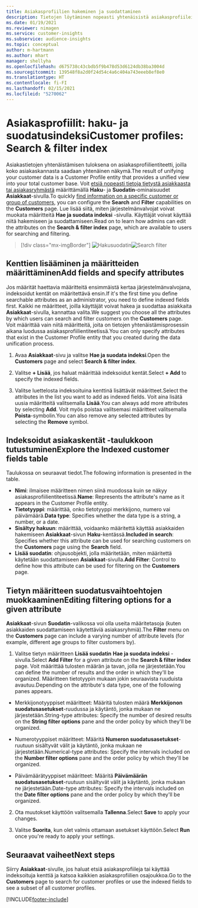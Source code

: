 ```yaml
---
title: Asiakasprofiilien hakeminen ja suodattaminen
description: Tietojen löytäminen nopeasti yhtenäisistä asiakasprofiileista ja määritettyjen määritteiden suodattaminen.
ms.date: 01/19/2021
ms.reviewer: nimagen
ms.service: customer-insights
ms.subservice: audience-insights
ms.topic: conceptual
author: m-hartmann
ms.author: mhart
manager: shellyha
ms.openlocfilehash: d675738c43cbdb5f9b478d53d6124db38ba3004d
ms.sourcegitcommit: 139548f8a2d0f24d54c4a6c404a743eeeb8ef8e0
ms.translationtype: HT
ms.contentlocale: fi-FI
ms.lasthandoff: 02/15/2021
ms.locfileid: "5270062"
---
```

# <a name="customer-profiles-search--filter-index"></a><span data-ttu-id="52fb2-103">Asiakasprofiilit: haku- ja suodatusindeksi</span><span class="sxs-lookup"><span data-stu-id="52fb2-103">Customer profiles: Search & filter index</span></span>

<span data-ttu-id="52fb2-104">Asiakastietojen yhtenäistämisen tuloksena on asiakasprofiilientiteetti, joilla koko asiakaskannasta saadaan yhtenäinen näkymä.</span><span class="sxs-lookup"><span data-stu-id="52fb2-104">The result of unifying your customer data is a Customer Profile entity that provides a unified view into your total customer base.</span></span> <span data-ttu-id="52fb2-105">Voit [etsiä nopeasti tietoja tietystä asiakkaasta tai asiakasryhmästä](customer-profiles.md) määrittämällä **Haku**- ja **Suodatin**-ominaisuudet **Asiakkaat**-sivulla.</span><span class="sxs-lookup"><span data-stu-id="52fb2-105">To quickly [find information on a specific customer or group of customers](customer-profiles.md), you can configure the **Search** and **Filter** capabilities on the **Customers** page.</span></span> <span data-ttu-id="52fb2-106">Lue lisää siitä, miten järjestelmänvalvojat voivat muokata määritteitä **Hae ja suodata indeksi** -sivulla. Käyttäjät voivat käyttää niitä hakemiseen ja suodattamiseen.</span><span class="sxs-lookup"><span data-stu-id="52fb2-106">Read on to learn how admins can edit the attributes on the **Search & filter index** page, which are available to users for searching and filtering.</span></span>

> [!div class="mx-imgBorder"]
> <span data-ttu-id="52fb2-107">![Hakusuodatin](media/search-filter.png "Hakusuodatin")</span><span class="sxs-lookup"><span data-stu-id="52fb2-107">![Search filter](media/search-filter.png "Search filter")</span></span>

## <a name="add-fields-and-specify-attributes"></a><span data-ttu-id="52fb2-108">Kenttien lisääminen ja määritteiden määrittäminen</span><span class="sxs-lookup"><span data-stu-id="52fb2-108">Add fields and specify attributes</span></span>

<span data-ttu-id="52fb2-109">Jos määrität haettavia määritteitä ensimmäistä kertaa järjestelmänvalvojana, indeksoidut kentät on määritettävä ensin.</span><span class="sxs-lookup"><span data-stu-id="52fb2-109">If it's the first time you define searchable attributes as an administrator, you need to define indexed fields first.</span></span> <span data-ttu-id="52fb2-110">Kaikki ne määritteet, joilla käyttäjät voivat hakea ja suodattaa asiakkaita **Asiakkaat**-sivulla, kannattaa valita.</span><span class="sxs-lookup"><span data-stu-id="52fb2-110">We suggest you choose all the attributes by which users can search and filter customers on the **Customers** page.</span></span> <span data-ttu-id="52fb2-111">Voit määrittää vain niitä määritteitä, joita on tietojen yhtenäistämisprosessin aikana luodussa asiakasprofiilientiteetissä.</span><span class="sxs-lookup"><span data-stu-id="52fb2-111">You can only specify attributes that exist in the Customer Profile entity that you created during the data unification process.</span></span>

1. <span data-ttu-id="52fb2-112">Avaa **Asiakkaat**-sivu ja valitse **Hae ja suodata indeksi**.</span><span class="sxs-lookup"><span data-stu-id="52fb2-112">Open the **Customers** page and select **Search & filter index**.</span></span>

2. <span data-ttu-id="52fb2-113">Valitse **+ Lisää**, jos haluat määrittää indeksoidut kentät.</span><span class="sxs-lookup"><span data-stu-id="52fb2-113">Select **+ Add** to specify the indexed fields.</span></span>

3. <span data-ttu-id="52fb2-114">Valitse luettelosta indeksoituina kenttinä lisättävät määritteet.</span><span class="sxs-lookup"><span data-stu-id="52fb2-114">Select the attributes in the list you want to add as indexed fields.</span></span> <span data-ttu-id="52fb2-115">Voit aina lisätä uusia määritteitä valitsemalla **Lisää**.</span><span class="sxs-lookup"><span data-stu-id="52fb2-115">You can always add more attributes by selecting **Add**.</span></span> <span data-ttu-id="52fb2-116">Voit myös poistaa valitsemasi määritteet valitsemalla **Poista**-symbolin.</span><span class="sxs-lookup"><span data-stu-id="52fb2-116">You can also remove any selected attributes by selecting the **Remove** symbol.</span></span>

## <a name="explore-the-indexed-customer-fields-table"></a><span data-ttu-id="52fb2-117">Indeksoidut asiakaskentät -taulukkoon tutustuminen</span><span class="sxs-lookup"><span data-stu-id="52fb2-117">Explore the Indexed customer fields table</span></span>

<span data-ttu-id="52fb2-118">Taulukossa on seuraavat tiedot.</span><span class="sxs-lookup"><span data-stu-id="52fb2-118">The following information is presented in the table.</span></span>

- <span data-ttu-id="52fb2-119">**Nimi**: ilmaisee määritteen nimen siinä muodossa kuin se näkyy asiakasprofiilientiteetissä.</span><span class="sxs-lookup"><span data-stu-id="52fb2-119">**Name**: Represents the attribute's name as it appears in the Customer Profile entity.</span></span>
- <span data-ttu-id="52fb2-120">**Tietotyyppi**: määrittää, onko tietotyyppi merkkijono, numero vai päivämäärä.</span><span class="sxs-lookup"><span data-stu-id="52fb2-120">**Data type**: Specifies whether the data type is a string, a number, or a date.</span></span>
- <span data-ttu-id="52fb2-121">**Sisältyy hakuun**: määrittää, voidaanko määritettä käyttää asiakkaiden hakemiseen **Asiakkaat**-sivun **Haku**-kentässä.</span><span class="sxs-lookup"><span data-stu-id="52fb2-121">**Included in search**: Specifies whether this attribute can be used for searching customers on the **Customers** page using the **Search** field.</span></span>
- <span data-ttu-id="52fb2-122">**Lisää suodatin**: ohjausobjekti, jolla määritetään, miten määritettä käytetään suodattamiseen **Asiakkaat**-sivulla.</span><span class="sxs-lookup"><span data-stu-id="52fb2-122">**Add Filter**: Control to define how this attribute can be used for filtering on the **Customers** page.</span></span>

## <a name="editing-filtering-options-for-a-given-attribute"></a><span data-ttu-id="52fb2-123">Tietyn määritteen suodatusvaihtoehtojen muokkaaminen</span><span class="sxs-lookup"><span data-stu-id="52fb2-123">Editing filtering options for a given attribute</span></span>

<span data-ttu-id="52fb2-124">**Asiakkaat**-sivun **Suodatin**-valikossa voi olla useita määritetasoja (kuten asiakkaiden suodattamiseen käytettäviä asiakasryhmiä).</span><span class="sxs-lookup"><span data-stu-id="52fb2-124">The **Filter** menu on the **Customers** page can include a varying number of attribute levels (for example, different age groups to filter customers by).</span></span>

1. <span data-ttu-id="52fb2-125">Valitse tietyn määritteen **Lisää suodatin** **Hae ja suodata indeksi** -sivulla.</span><span class="sxs-lookup"><span data-stu-id="52fb2-125">Select **Add Filter** for a given attribute on the **Search & filter index** page.</span></span> <span data-ttu-id="52fb2-126">Voit määrittää tulosten määrän ja tavan, jolla ne järjestetään.</span><span class="sxs-lookup"><span data-stu-id="52fb2-126">You can define the number of results and the order in which they'll be organized.</span></span> <span data-ttu-id="52fb2-127">Määritteen tietotyypin mukaan jokin seuraavista ruuduista avautuu.</span><span class="sxs-lookup"><span data-stu-id="52fb2-127">Depending on the attribute's data type, one of the following panes appears.</span></span>

- <span data-ttu-id="52fb2-128">Merkkijonotyyppiset määritteet: Määritä tulosten määrä **Merkkijonon suodatusasetukset**-ruudussa ja käytäntö, jonka mukaan ne järjestetään.</span><span class="sxs-lookup"><span data-stu-id="52fb2-128">String-type attributes: Specify the number of desired results on the **String filter options** pane and the order policy by which they'll be organized.</span></span>

- <span data-ttu-id="52fb2-129">Numerotyyppiset määritteet: Määritä **Numeron suodatusasetukset**-ruutuun sisältyvät välit ja käytäntö, jonka mukaan ne järjestetään.</span><span class="sxs-lookup"><span data-stu-id="52fb2-129">Numerical-type attributes: Specify the intervals included on the **Number filter options** pane and the order policy by which they'll be organized.</span></span>

- <span data-ttu-id="52fb2-130">Päivämäärätyyppiset määritteet: Määritä **Päivämäärän suodatusasetukset**-ruutuun sisältyvät välit ja käytäntö, jonka mukaan ne järjestetään.</span><span class="sxs-lookup"><span data-stu-id="52fb2-130">Date-type attributes:  Specify the intervals included on the **Date filter options** pane and the order policy by which they'll be organized.</span></span>

2. <span data-ttu-id="52fb2-131">Ota muutokset käyttöön valitsemalla **Tallenna**.</span><span class="sxs-lookup"><span data-stu-id="52fb2-131">Select **Save** to apply your changes.</span></span>

3. <span data-ttu-id="52fb2-132">Valitse **Suorita**, kun olet valmis ottamaan asetukset käyttöön.</span><span class="sxs-lookup"><span data-stu-id="52fb2-132">Select **Run** once you're ready to apply your settings.</span></span>

## <a name="next-steps"></a><span data-ttu-id="52fb2-133">Seuraavat vaiheet</span><span class="sxs-lookup"><span data-stu-id="52fb2-133">Next steps</span></span>

<span data-ttu-id="52fb2-134">Siirry **Asiakkaat**-sivulle, jos haluat etsiä asiakasprofiileja tai käyttää indeksoituja kenttiä ja katsoa kaikkien asiakasprofiilien osajoukkoa.</span><span class="sxs-lookup"><span data-stu-id="52fb2-134">Go to the **Customers** page to search for customer profiles or use the indexed fields to see a subset of all customer profiles.</span></span>


[!INCLUDE[footer-include](../includes/footer-banner.md)]